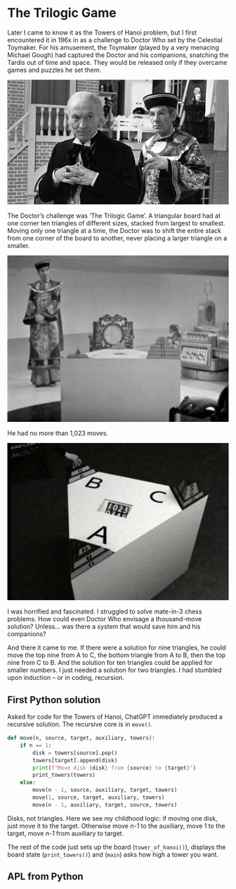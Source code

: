 The Trilogic Game
=================

Later I came to know it as the Towers of Hanoi problem, but I first encountered it in 196x in as a challenge to Doctor Who set by the Celestial Toymaker. For his amusement, the Toymaker (played by a very menacing Michael Gough) had captured the Doctor and his companions, snatching the Tardis out of time and space. They would be released only if they overcame games and puzzles he set them.

![The Doctor and the Celestial Toymaker](p0122yr7.jpg)

The Doctor’s challenge was ‘The Trilogic Game’. A triangular board had at one corner ten triangles of different sizes, stacked from largest to smallest. Moving only one triangle at a time, the Doctor was to shift the entire stack from one corner of the board to another, never placing a larger triangle on a smaller. 

![The Trilogic Game](toymaker-d.jpg)

He had no more than 1,023 moves. 

![The game in progress](toymker10.jpg)

I was horrified and fascinated. I struggled to solve mate-in-3 chess problems. How could even Doctor Who envisage a thousand-move solution? Unless… was there a system that would save him and his companions?

And there it came to me. If there were a solution for nine triangles, he could move the top nine from A to C, the bottom triangle from A to B, then the top nine from C to B. And the solution for ten triangles could be applied for smaller numbers. I just needed a solution for two triangles. I had stumbled upon induction – or in coding, recursion.

First Python solution
---------------------

Asked for code for the Towers of Hanoi, ChatGPT immediately produced a recursive solution. 
The recursive core is in `move()`.

```python
def move(n, source, target, auxiliary, towers):
    if n == 1:
        disk = towers[source].pop()
        towers[target].append(disk)
        print(f"Move disk {disk} from {source} to {target}")
        print_towers(towers)
    else:
        move(n - 1, source, auxiliary, target, towers)
        move(1, source, target, auxiliary, towers)
        move(n - 1, auxiliary, target, source, towers)
```

Disks, not triangles. Here we see my childhood logic: if moving one disk, just move it to the target. Otherwise move _n-1_ to the auxiliary, move 1 to the target, move _n-1_  from auxiliary to target.

The rest of the code just sets up the board (`tower_of_hanoi()`), displays the board state (`print_towers()`) and (`main`) asks how high a tower you want. 

APL from Python
---------------
